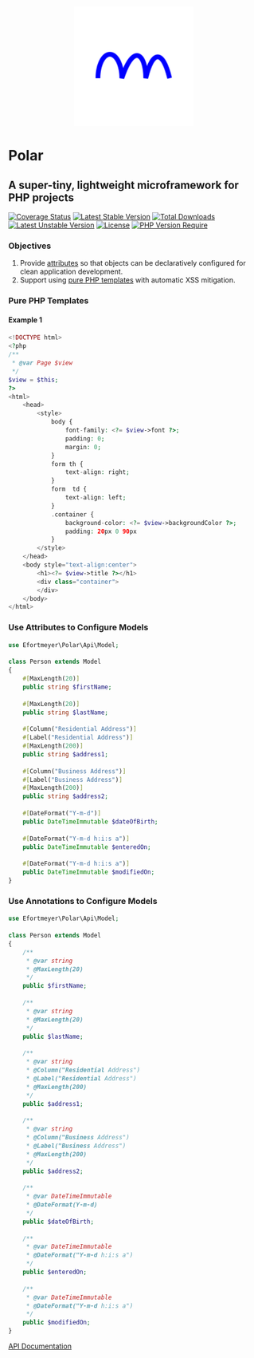 <p align="center">
    <img width="240" src="./phpolar.svg" />
</p>

# Polar

## A super-tiny, lightweight microframework for PHP projects

[![Coverage Status](https://coveralls.io/repos/github/phpolar/phpolar/badge.svg?branch=main)](https://coveralls.io/repos/github/phpolar/phpolar/badge.svg?branch=main) [![Latest Stable Version](http://poser.pugx.org/phpolar/phpolar/v)][def] [![Total Downloads](http://poser.pugx.org/phpolar/phpolar/downloads)][def] [![Latest Unstable Version](http://poser.pugx.org/phpolar/phpolar/v/unstable)][def] [![License](http://poser.pugx.org/phpolar/phpolar/license)][def] [![PHP Version Require](http://poser.pugx.org/phpolar/phpolar/require/php)][def]

### Objectives

1. Provide [attributes](#use-attributes-to-configure-models) so that objects can be declaratively configured for clean application development.
1. Support using [pure PHP templates](#pure-php-templates) with automatic XSS mitigation.

### Pure PHP Templates

#### Example 1

```php
<!DOCTYPE html>
<?php
/**
 * @var Page $view
 */
$view = $this;
?>
<html>
    <head>
        <style>
            body {
                font-family: <?= $view->font ?>;
                padding: 0;
                margin: 0;
            }
            form th {
                text-align: right;
            }
            form  td {
                text-align: left;
            }
            .container {
                background-color: <?= $view->backgroundColor ?>;
                padding: 20px 0 90px
            }
        </style>
    </head>
    <body style="text-align:center">
        <h1><?= $view->title ?></h1>
        <div class="container">
        </div>
    </body>
</html>
```

### Use Attributes to Configure Models

```php
use Efortmeyer\Polar\Api\Model;

class Person extends Model
{
    #[MaxLength(20)]
    public string $firstName;

    #[MaxLength(20)]
    public string $lastName;

    #[Column("Residential Address")]
    #[Label("Residential Address")]
    #[MaxLength(200)]
    public string $address1;

    #[Column("Business Address")]
    #[Label("Business Address")]
    #[MaxLength(200)]
    public string $address2;

    #[DateFormat("Y-m-d")]
    public DateTimeImmutable $dateOfBirth;

    #[DateFormat("Y-m-d h:i:s a")]
    public DateTimeImmutable $enteredOn;

    #[DateFormat("Y-m-d h:i:s a")]
    public DateTimeImmutable $modifiedOn;
}
```

### Use Annotations to Configure Models

```php
use Efortmeyer\Polar\Api\Model;

class Person extends Model
{
    /**
     * @var string
     * @MaxLength(20)
     */
    public $firstName;

    /**
     * @var string
     * @MaxLength(20)
     */
    public $lastName;

    /**
     * @var string
     * @Column("Residential Address")
     * @Label("Residential Address")
     * @MaxLength(200)
     */
    public $address1;

    /**
     * @var string
     * @Column("Business Address")
     * @Label("Business Address")
     * @MaxLength(200)
     */
    public $address2;

    /**
     * @var DateTimeImmutable
     * @DateFormat(Y-m-d)
     */
    public $dateOfBirth;

    /**
     * @var DateTimeImmutable
     * @DateFormat("Y-m-d h:i:s a")
     */
    public $enteredOn;

    /**
     * @var DateTimeImmutable
     * @DateFormat("Y-m-d h:i:s a")
     */
    public $modifiedOn;
}
```

[API Documentation](https://ericfortmeyer.github.io/polar-docs)

[def]: https://packagist.org/packages/phpolar/phpolar
